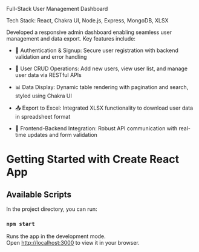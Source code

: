  Full-Stack User Management Dashboard

 
Tech Stack: React, Chakra UI, Node.js, Express, MongoDB, XLSX


Developed a responsive admin dashboard enabling seamless user management and data export. Key features include:

- 🔐 Authentication & Signup: Secure user registration with backend validation and error handling
  
- 👥 User CRUD Operations: Add new users, view user list, and manage user data via RESTful APIs
  
- 📊 Data Display: Dynamic table rendering with pagination and search, styled using Chakra UI
  
- 📤 Export to Excel: Integrated XLSX functionality to download user data in spreadsheet format
  
- 🔄 Frontend-Backend Integration: Robust API communication with real-time updates and form validation



# Getting Started with Create React App

## Available Scripts

In the project directory, you can run:

### `npm start`

Runs the app in the development mode.\
Open [http://localhost:3000](http://localhost:3000) to view it in your browser.






 
 
